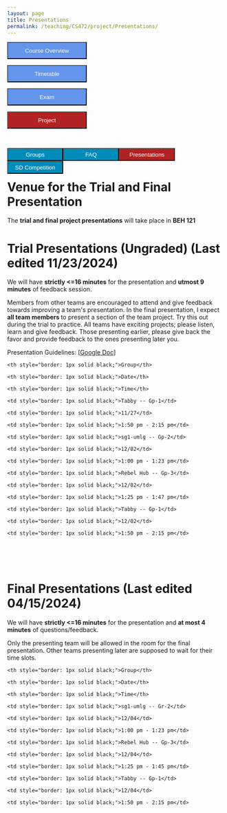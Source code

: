 ```yaml
---
layout: page
title: Presentations
permalink: /teaching/CS472/project/Presentations/
---
```


<div class="main-component">
<form action="/teaching/CS472/">
    <input type="submit" style="background-color:cornflowerblue;color:white;width:185px;
height:40px;" value="Course Overview" />
</form>

<form action="/teaching/CS472/Timetable/">
    <input type="submit" style="background-color:cornflowerblue;color:white;width:185px;
height:40px;" value="Timetable" />
</form>
<form action="/teaching/CS472/Exam/">
    <input type="submit" style="background-color:cornflowerblue;color:white;width:185px;
height:40px;" value="Exam" />
</form>
<form action="/teaching/CS472/project/">
    <input type="submit" style="background-color:firebrick;color:white;width:185px;
height:40px;" value="Project" />
</form>
</div>
<br/>

<div class="main-component">
<form action="/teaching/CS472/project/Group/">
    <input type="submit" style="background-color:#008CBA;float:left; color:white;width:130px;
height:30px;" value="Groups" />
</form>
<form action="/teaching/CS472/project/FAQ/">
    <input type="submit" style="background-color:#008CBA;float:left;color:white;width:130px;
height:30px;" value="FAQ" />
</form>
<form action="/teaching/CS472/project/Presentations/">
    <input type="submit" style="background-color:firebrick;float:left;color:white;width:130px;
height:30px;" value="Presentations" />
</form>

<form action="/teaching/CS472/project/Competition/">
    <input type="submit" style="background-color:#008CBA;float:left;color:white;width:130px;
height:30px;" value="SD Competition" />
</form>
</div>

<br/>
<br/>

Venue for the Trial and Final Presentation
=======
The **trial and final project presentations** will take place in **BEH 121**

Trial Presentations (Ungraded) (Last edited 11/23/2024)
=======


We will have <b>strictly <=16 minutes</b> for the presentation and <b>utmost 9 minutes</b> of feedback session.

Members from other teams are encouraged to attend and give feedback towards improving a team's 
presentation. In the final presentation, I expect <b> all team members </b> to present a 
section of the team project. Try this out during the trial to practice. All teams have 
exciting projects; please listen, learn and give feedback. Those presenting earlier, please give back the 
favor and provide feedback to the ones presenting later you.

Presentation Guidelines: [[Google Doc](https://docs.google.com/document/d/16m2-bSjpR60oA6FKyxBqAdArVKCH9HkUy1foDuK7CfA/edit?tab=t.0)]

<table>

  <tr>

    <th style="border: 1px solid black;">Group</th>

    <th style="border: 1px solid black;">Date</th>

    <th style="border: 1px solid black;">Time</th>

  </tr>

  <tr>

    <td style="border: 1px solid black;">Tabby -- Gp-1</td>

    <td style="border: 1px solid black;">11/27</td>

    <td style="border: 1px solid black;">1:50 pm - 2:15 pm</td>

  </tr>

  <tr>

    <td style="border: 1px solid black;">sg1-umlg -- Gp-2</td>

    <td style="border: 1px solid black;">12/02</td>

    <td style="border: 1px solid black;">1:00 pm - 1:23 pm</td>

  </tr>

  <tr>

    <td style="border: 1px solid black;">Rebel Hub -- Gp-3</td>

    <td style="border: 1px solid black;">12/02</td>

    <td style="border: 1px solid black;">1:25 pm - 1:47 pm</td>

  </tr>


  <tr>

    <td style="border: 1px solid black;">Tabby -- Gp-1</td>

    <td style="border: 1px solid black;">12/02</td>

    <td style="border: 1px solid black;">1:50 pm - 2:15 pm</td>

  </tr>

</table>

<br/>
<br/>

Final Presentations (Last edited 04/15/2024)
=======

We will have <b>strictly <=16 minutes</b> for the presentation and <b>at most 4 minutes</b> of questions/feedback.


Only the presenting team will be allowed in the room for the final presentation. Other teams presenting later 
are supposed to wait for their time slots.

<table>

  <tr>

    <th style="border: 1px solid black;">Group</th>

    <th style="border: 1px solid black;">Date</th>

    <th style="border: 1px solid black;">Time</th>

  </tr>

  <tr>

    <td style="border: 1px solid black;">sg1-umlg -- Gr-2</td>

    <td style="border: 1px solid black;">12/04</td>

    <td style="border: 1px solid black;">1:00 pm - 1:23 pm</td>

  </tr>

  <tr>

    <td style="border: 1px solid black;">Rebel Hub -- Gp-3</td>

    <td style="border: 1px solid black;">12/04</td>

    <td style="border: 1px solid black;">1:25 pm - 1:45 pm</td>

  </tr>


  <tr>

    <td style="border: 1px solid black;">Tabby -- Gp-1</td>

    <td style="border: 1px solid black;">12/04</td>

    <td style="border: 1px solid black;">1:50 pm - 2:15 pm</td>

  </tr>

</table>